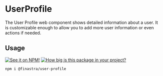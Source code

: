 # UserProfile

The User Profile web component shows detailed information about a user.
It is customizable enough to allow you to add more user information or even actions if needed.

## Usage

[![See it on NPM!](https://img.shields.io/npm/v/@finastra/user-profile?style=for-the-badge)](https://www.npmjs.com/package/@finastra/user-profile)
[![How big is this package in your project?](https://img.shields.io/bundlephobia/minzip/@finastra/card?style=for-the-badge)](https://bundlephobia.com/result?p=@finastra/user-profile)

```
npm i @finastra/user-profile
```
